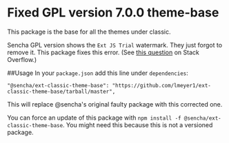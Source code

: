 # Fixed GPL version 7.0.0 theme-base

This package is the base for all the themes under classic.

Sencha GPL version shows the `Ext JS Trial` watermark. They just forgot to remove it. This package fixes this error.
(See [this question](https://stackoverflow.com/q/61817778/1951708) on Stack Overflow.)

##Usage
In your `package.json` add this line under `dependencies`:

    "@sencha/ext-classic-theme-base": "https://github.com/lmeyer1/ext-classic-theme-base/tarball/master",

This will replace @sencha's original faulty package with this corrected one.

You can force an update of this package with `npm install -f @sencha/ext-classic-theme-base`. You might need this
because this is not a versioned package.
